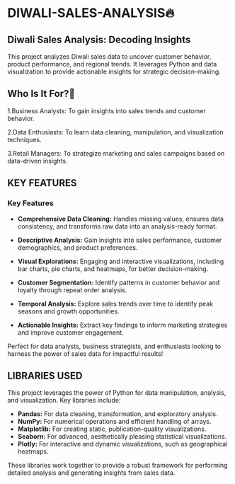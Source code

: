 # DIWALI-SALES-ANALYSIS🔥
## Diwali Sales Analysis: Decoding  Insights
This project analyzes Diwali sales data to uncover customer behavior, product performance, and regional trends. It leverages Python and data visualization to provide actionable insights for strategic decision-making.

##  Who Is It For?🤔
1.Business Analysts: To gain insights into sales trends   and customer behavior.

2.Data Enthusiasts: To learn data cleaning, manipulation, and visualization techniques.

3.Retail Managers: To strategize marketing and sales campaigns based on data-driven insights.


## KEY FEATURES
### Key Features

- **Comprehensive Data Cleaning:** Handles missing values, ensures data consistency, and transforms raw data into an analysis-ready format.  
- **Descriptive Analysis:** Gain insights into sales performance, customer demographics, and product preferences.  
- **Visual Explorations:** Engaging and interactive visualizations, including bar charts, pie charts, and heatmaps, for better decision-making.  
- **Customer Segmentation:** Identify patterns in customer behavior and loyalty through repeat order analysis.  
  
- **Temporal Analysis:** Explore sales trends over time to identify peak seasons and growth opportunities.  
- **Actionable Insights:** Extract key findings to inform marketing strategies and improve customer engagement.  

Perfect for data analysts, business strategists, and enthusiasts looking to harness the power of sales data for impactful results!


## LIBRARIES USED


This project leverages the power of Python for data manipulation, analysis, and visualization. Key libraries include:  

- **Pandas:** For data cleaning, transformation, and exploratory analysis.  
- **NumPy:** For numerical operations and efficient handling of arrays.  
- **Matplotlib:** For creating static, publication-quality visualizations.  
- **Seaborn:** For advanced, aesthetically pleasing statistical visualizations.  
- **Plotly:** For interactive and dynamic visualizations, such as geographical heatmaps.  

These libraries work together to provide a robust framework for performing detailed analysis and generating insights from sales data.
